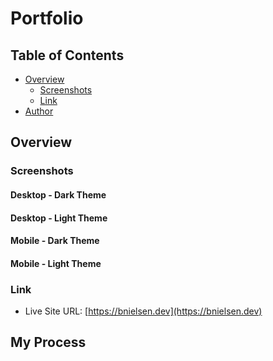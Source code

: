 # Portfolio

## Table of Contents

- [Overview](#overview)
  - [Screenshots](#screenshots)
  - [Link](#link)
- [Author](#author)

## Overview

### Screenshots

#### Desktop - Dark Theme


#### Desktop - Light Theme


#### Mobile - Dark Theme


#### Mobile - Light Theme


### Link

- Live Site URL: [https://bnielsen.dev](https://bnielsen.dev)

## My Process
